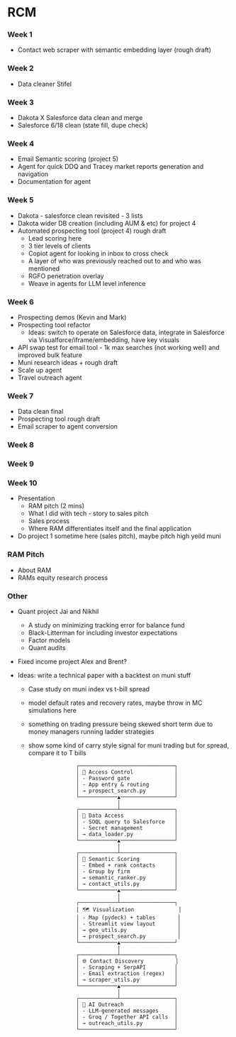 # RCM 

### Week 1
- Contact web scraper with semantic embedding layer (rough draft)

### Week 2
- Data cleaner Stifel

### Week 3
- Dakota X Salesforce data clean and merge
- Salesforce 6/18 clean (state fill, dupe check)

### Week 4
- Email Semantic scoring (project 5)
- Agent for quick DDQ and Tracey market reports generation and navigation
- Documentation for agent

### Week 5
- Dakota - salesforce clean revisited - 3 lists
- Dakota wider DB creation (including AUM & etc) for project 4
- Automated prospecting tool (project 4) rough draft
     - Lead scoring here
     - 3 tier levels of clients
     - Copiot agent for looking in inbox to cross check
     - A layer of who was previously reached out to and who was mentioned
     - RGFO penetration overlay
     - Weave in agents for LLM level inference

### Week 6
- Prospecting demos (Kevin and Mark)
- Prospecting tool refactor
     - Ideas: switch to operate on Salesforce data, integrate in Salesforce via Visualforce/iframe/embedding, have key visuals
- API swap test for email tool - 1k max searches (not working well) and improved bulk feature
- Muni research ideas + rough draft
- Scale up agent 
- Travel outreach agent

### Week 7
- Data clean final
- Prospecting tool rough draft
- Email scraper to agent conversion

### Week 8

### Week 9

### Week 10
- Presentation
     - RAM pitch (2 mins)
     - What I did with tech - story to sales pitch
     - Sales process
     - Where RAM differentiates itself and the final application
- Do project 1 sometime here (sales pitch), maybe pitch high yeild muni

### RAM Pitch
- About RAM
- RAMs equity research process

### Other
- Quant project Jai and Nikhil
     - A study on minimizing tracking error for balance fund
     - Black-Litterman for including investor expectations
     - Factor models
     - Quant audits

- Fixed income project Alex and Brent?
- Ideas: write a technical paper with a backtest on muni stuff
     - Case study on muni index vs t-bill spread
     - model default rates and recovery rates, maybe throw in MC simulations here
     - something on trading pressure being skewed short term due to money managers running ladder strategies
     - show some kind of carry style signal for muni trading but for spread, compare it to T bills




                          ┌──────────────────────────────┐
                          │ 🔐 Access Control             │
                          │ - Password gate              │
                          │ - App entry & routing        │
                          │ → prospect_search.py         │
                          └────────────▲─────────────────┘
                                       │
                          ┌────────────┴─────────────────┐
                          │ 📡 Data Access                │
                          │ - SOQL query to Salesforce   │
                          │ - Secret management          │
                          │ → data_loader.py             │
                          └────────────▲─────────────────┘
                                       │
                          ┌────────────┴─────────────────┐
                          │ 🧠 Semantic Scoring           │
                          │ - Embed + rank contacts      │
                          │ - Group by firm              │
                          │ → semantic_ranker.py         │
                          │ → contact_utils.py           │
                          └────────────▲─────────────────┘
                                       │
                          ┌────────────┴─────────────────┐
                          │ 🗺️ Visualization              │
                          │ - Map (pydeck) + tables       │
                          │ - Streamlit view layout       │
                          │ → geo_utils.py                │
                          │ → prospect_search.py          │
                          └────────────▲─────────────────┘
                                       │
                          ┌────────────┴─────────────────┐
                          │ 🌐 Contact Discovery          │
                          │ - Scraping + SerpAPI         │
                          │ - Email extraction (regex)   │
                          │ → scraper_utils.py           │
                          └────────────▲─────────────────┘
                                       │
                          ┌────────────┴─────────────────┐
                          │ 🤖 AI Outreach                │
                          │ - LLM-generated messages     │
                          │ - Groq / Together API calls  │
                          │ → outreach_utils.py          │
                          └──────────────────────────────┘

